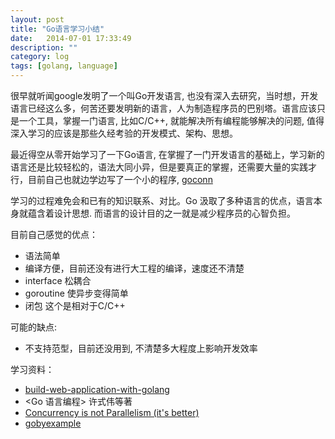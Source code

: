 ```yaml
---
layout: post
title: "Go语言学习小结"
date:   2014-07-01 17:33:49
description: ""
category: log
tags: [golang, language]
---
```


很早就听闻google发明了一个叫Go开发语言, 也没有深入去研究，当时想，开发语言已经这么多，何苦还要发明新的语言，人为制造程序员的巴别塔。语言应该只是一个工具，掌握一门语言, 比如C/C++, 就能解决所有编程能够解决的问题, 值得深入学习的应该是那些久经考验的开发模式、架构、思想。


最近得空从零开始学习了一下Go语言, 在掌握了一门开发语言的基础上，学习新的语言还是比较轻松的，语法大同小异，但是要真正的掌握，还需要大量的实践才行，目前自己也就边学边写了一个小的程序, [goconn](https://github.com/jameyli/gocon://github.com/jameyli/goconn)


学习的过程难免会和已有的知识联系、对比。Go 汲取了多种语言的优点，语言本身就蕴含着设计思想. 而语言的设计目的之一就是减少程序员的心智负担。

目前自己感觉的优点：

* 语法简单
* 编译方便，目前还没有进行大工程的编译，速度还不清楚
* interface 松耦合
* goroutine 使异步变得简单
* 闭包 这个是相对于C/C++

可能的缺点:

* 不支持范型，目前还没用到, 不清楚多大程度上影响开发效率

学习资料：

* [build-web-application-with-golang](https://github.com/astaxie/build-web-application-with-golang)
* <Go 语言编程> 许式伟等著
* [Concurrency is not Parallelism (it's better)](http://concur.rspace.googlecode.com/hg/talk/concur.html#landing-slide)
* [gobyexample](https://gobyexample.com/)



